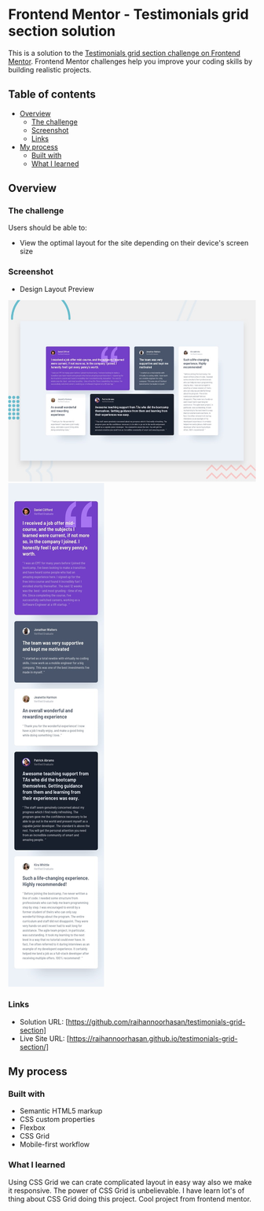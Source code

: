 # Frontend Mentor - Testimonials grid section solution

This is a solution to the [Testimonials grid section challenge on Frontend Mentor](https://www.frontendmentor.io/challenges/testimonials-grid-section-Nnw6J7Un7). Frontend Mentor challenges help you improve your coding skills by building realistic projects.

## Table of contents

- [Overview](#overview)
  - [The challenge](#the-challenge)
  - [Screenshot](#screenshot)
  - [Links](#links)
- [My process](#my-process)
  - [Built with](#built-with)
  - [What I learned](#what-i-learned)

## Overview

### The challenge

Users should be able to:

- View the optimal layout for the site depending on their device's screen size

### Screenshot

- Design Layout Preview

![](./images/desktop-preview.jpg)
![](./images/mobile-design.jpg)

### Links

- Solution URL: [https://github.com/raihannoorhasan/testimonials-grid-section]
- Live Site URL: [https://raihannoorhasan.github.io/testimonials-grid-section/]

## My process

### Built with

- Semantic HTML5 markup
- CSS custom properties
- Flexbox
- CSS Grid
- Mobile-first workflow

### What I learned

Using CSS Grid we can crate complicated layout in easy way also we make it responsive. The power of CSS Grid is unbelievable. I have learn lot's of thing about CSS Grid doing this project. Cool project from frontend mentor.
